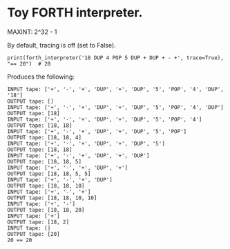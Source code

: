 # Toy FORTH interpreter.
 
MAXINT: 2^32 - 1

By default, tracing is off (set to False).

    print(forth_interpreter('18 DUP 4 POP 5 DUP + DUP + - +', trace=True), "== 20")  # 20

Produces the following:

    INPUT tape: ['+', '-', '+', 'DUP', '+', 'DUP', '5', 'POP', '4', 'DUP', '18']
    OUTPUT tape: []
    INPUT tape: ['+', '-', '+', 'DUP', '+', 'DUP', '5', 'POP', '4', 'DUP']
    OUTPUT tape: [18]
    INPUT tape: ['+', '-', '+', 'DUP', '+', 'DUP', '5', 'POP', '4']
    OUTPUT tape: [18, 18]
    INPUT tape: ['+', '-', '+', 'DUP', '+', 'DUP', '5', 'POP']
    OUTPUT tape: [18, 18, 4]
    INPUT tape: ['+', '-', '+', 'DUP', '+', 'DUP', '5']
    OUTPUT tape: [18, 18]
    INPUT tape: ['+', '-', '+', 'DUP', '+', 'DUP']
    OUTPUT tape: [18, 18, 5]
    INPUT tape: ['+', '-', '+', 'DUP', '+']
    OUTPUT tape: [18, 18, 5, 5]
    INPUT tape: ['+', '-', '+', 'DUP']
    OUTPUT tape: [18, 18, 10]
    INPUT tape: ['+', '-', '+']
    OUTPUT tape: [18, 18, 10, 10]
    INPUT tape: ['+', '-']
    OUTPUT tape: [18, 18, 20]
    INPUT tape: ['+']
    OUTPUT tape: [18, 2]
    INPUT tape: []
    OUTPUT tape: [20]
    20 == 20
